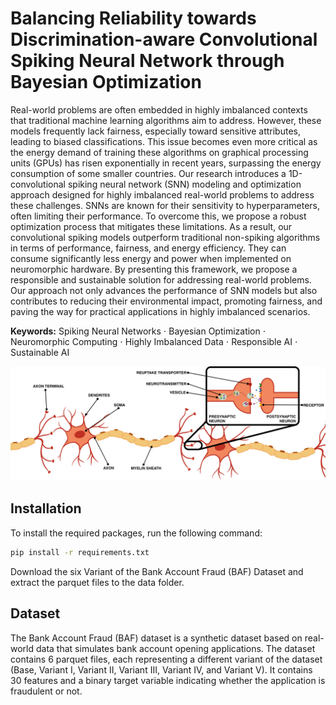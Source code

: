 # Balancing Reliability towards Discrimination-aware Convolutional Spiking Neural Network through Bayesian Optimization

Real-world problems are often embedded in highly imbalanced contexts that traditional machine learning algorithms aim to address. However, these models frequently lack fairness, especially toward sensitive attributes, leading to biased classifications. This issue becomes even more critical as the energy demand of training these algorithms on graphical processing units (GPUs) has risen exponentially in recent years, surpassing the energy consumption of some smaller countries. Our research introduces a 1D-convolutional spiking neural network (SNN) modeling and optimization approach designed for highly imbalanced real-world problems to address these challenges. SNNs are known for their sensitivity to hyperparameters, often limiting their performance. To overcome this, we propose a robust optimization process that mitigates these limitations. As a result, our convolutional spiking models outperform traditional non-spiking algorithms in terms of performance, fairness, and energy efficiency. They can consume significantly less energy and power when implemented on neuromorphic hardware. By presenting this framework, we propose a responsible and sustainable solution for addressing real-world problems. Our approach not only advances the performance of SNN models but also contributes to reducing their environmental impact, promoting fairness, and paving the way for practical applications in highly imbalanced scenarios.

**Keywords:** Spiking Neural Networks $\cdot$ Bayesian Optimization $\cdot$ Neuromorphic Computing $\cdot$ Highly Imbalanced Data $\cdot$ Responsible AI $\cdot$ Sustainable AI


![Biological Neural Network Representation](./images/neuron.png)

## Installation

To install the required packages, run the following command:
```bash
pip install -r requirements.txt
```
Download the six Variant of the Bank Account Fraud (BAF) Dataset and extract the parquet files to the data folder.

## Dataset

The Bank Account Fraud (BAF) dataset is a synthetic dataset based on real-world data that simulates bank account opening applications. The dataset contains 6 parquet files, each representing a different variant of the dataset (Base, Variant I, Variant II, Variant III, Variant IV, and Variant V). It contains 30 features and a binary target variable indicating whether the application is fraudulent or not.
